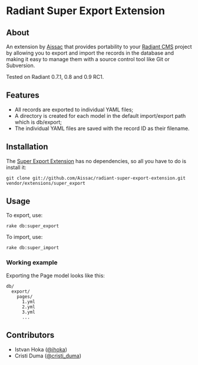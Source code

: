 Radiant Super Export Extension
===

About
---

An extension by [Aissac][ai] that provides portability to your [Radiant CMS][rd] project by allowing you to export and import the records in the database and making it easy to manage them with a source control tool like Git or Subversion.

Tested on Radiant 0.7.1, 0.8 and 0.9 RC1.

Features
---
* All records are exported to individual YAML files;
* A directory is created for each model in the default import/export path which is db/export;
* The individual YAML files are saved with the record ID as their filename.

Installation
---

The [Super Export Extension][rse] has no dependencies, so all you have to do is install it:
  
    git clone git://github.com/Aissac/radiant-super-export-extension.git vendor/extensions/super_export

Usage
---

To export, use:
  
    rake db:super_export

To import, use:

    rake db:super_import
    
### Working example

Exporting the Page model looks like this:

    db/
      export/
        pages/
          1.yml
          2.yml
          3.yml
          ...

Contributors
---

* Istvan Hoka ([@ihoka][ih])
* Cristi Duma ([@cristi_duma][cd])

[ai]: http://www.aissac.ro/
[rd]: http://radiantcms.org/
[rse]: http://blog.aissac.ro/radiant/super-export-extension/
[cd]: http://twitter.com/cristi_duma
[ih]: http://twitter.com/ihoka